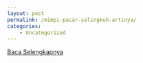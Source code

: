 ```yaml
---
layout: post
permalink: /mimpi-pacar-selingkuh-artinya/
categories:
    - Uncategorized
---
```


[Baca Selengkapnya](/07)